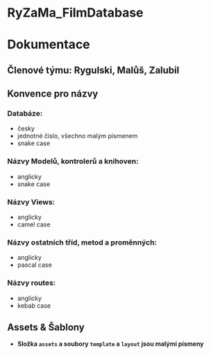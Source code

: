 # RyZaMa_FilmDatabase

# Dokumentace 
## Členové týmu: Rygulski, Malůš, Zalubil
## Konvence pro názvy
### Databáze: 
* česky
* jednotné číslo, všechno malým písmenem
* snake case
### Názvy Modelů, kontrolerů a knihoven:
* anglicky
* snake case
### Názvy Views:
* anglicky
* camel case 
### Názvy ostatních tříd, metod a proměnných:
* anglicky
* pascal case
### Názvy routes:
* anglicky
* kebab case
##  Assets & Šablony
- **Složka `assets` a soubory `template` a `layout` jsou malými písmeny**
